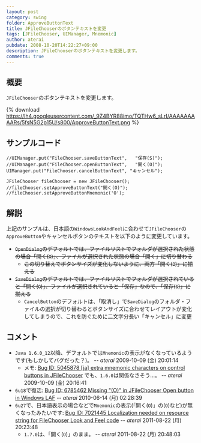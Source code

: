```yaml
---
layout: post
category: swing
folder: ApproveButtonText
title: JFileChooserのボタンテキストを変更
tags: [JFileChooser, UIManager, Mnemonic]
author: aterai
pubdate: 2008-10-20T14:22:27+09:00
description: JFileChooserのボタンテキストを変更します。
comments: true
---
```

## 概要
`JFileChooser`のボタンテキストを変更します。

{% download https://lh4.googleusercontent.com/_9Z4BYR88imo/TQTHw6_sLrI/AAAAAAAAARs/5fsN5G2p15U/s800/ApproveButtonText.png %}

## サンプルコード
<pre class="prettyprint"><code>//UIManager.put("FileChooser.saveButtonText",   "保存(S)");
//UIManager.put("FileChooser.openButtonText",   "開く(O)");
UIManager.put("FileChooser.cancelButtonText", "キャンセル");

JFileChooser fileChooser = new JFileChooser();
//fileChooser.setApproveButtonText("開く(O)");
//fileChooser.setApproveButtonMnemonic('O');
</code></pre>

## 解説
上記のサンプルは、日本語の`WindowsLookAndFeel`に合わせて`JFileChooser`の`ApproveButton`やキャンセルボタンのテキストを以下のように変更しています。

- ~~`OpenDialog`のデフォルトでは、ファイルリストでフォルダが選択された状態の場合「開く(`O`)」、ファイルが選択された状態の場合「開く」に切り替わる~~
    - ~~この切り替えでボタンサイズが変化しないように、両方「開く(`O`)」に揃える~~
- ~~`SaveDialog`のデフォルトでは、ファイルリストでフォルダが選択されていると「開く(`O`)」、ファイルが選択されていると「保存」なので、「保存(`S`)」に揃える~~
    - `CancelButton`のデフォルトは、「取消し」で`SaveDialog`のフォルダ・ファイルの選択が切り替わるとボタンサイズに合わせてレイアウトが変化してしまうので、これを防ぐために二文字分長い「キャンセル」に変更

<!-- dummy comment line for breaking list -->

## コメント
- `Java 1.6.0_12`以降、デフォルトでは`Mnemonic`の表示がなくなっているようです(もしかしてバグだった？)。 -- *aterai* 2009-10-09 (金) 20:01:14
    - メモ: [Bug ID: 5045878 &#91;ja&#93; extra mnemonic characters on control buttons in JFileChooser](http://bugs.java.com/bugdatabase/view_bug.do?bug_id=5045878) でも、`1.6.0`は関係なさそう…。 -- *aterai* 2009-10-09 (金) 20:16:41
- `6u18`で復活: [Bug ID: 6785462 Missing "(O)" in JFileChooser Open button in Windows LAF](http://bugs.java.com/bugdatabase/view_bug.do?bug_id=6785462) -- *aterai* 2010-06-14 (月) 02:28:39
- `6u27`で、日本語表示の場合などで`Mnemonic`の表示(「開く(`O`)」の(`O`)など)が無くなったみたいです: [Bug ID: 7021445 Localization needed on resource string for FileChooser Look and Feel code](http://bugs.java.com/bugdatabase/view_bug.do?bug_id=7021445) -- *aterai* 2011-08-22 (月) 20:23:48
    - `1.7.0`は、「開く(`O`)」のまま。 -- *aterai* 2011-08-22 (月) 20:48:03

<!-- dummy comment line for breaking list -->
